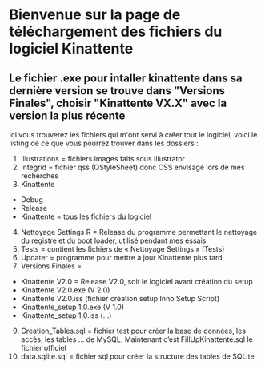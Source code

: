 # Bienvenue sur la page de téléchargement des fichiers du logiciel Kinattente
## Le fichier .exe pour intaller kinattente dans sa dernière version se trouve dans "Versions Finales", choisir "Kinattente VX.X" avec la version la plus récente
Ici vous trouverez les fichiers qui m'ont servi à créer tout le logiciel, voici le listing de ce que vous pourrez trouver dans les dossiers :
1.	Illustrations = fichiers images faits sous Illustrator
2.	Integrid = fichier qss (QStyleSheet) donc CSS envisagé lors de mes recherches
3.	Kinattente
- Debug
- Release
- Kinattente = tous les fichiers du logiciel
4.	Nettoyage Settings R = Release du programme permettant le nettoyage du registre et du boot loader, utilisé pendant mes essais
5.	Tests = contient les fichiers de « Nettoyage Settings » (Tests)
6.	Updater = programme pour mettre à jour Kinattente plus tard
7.	Versions Finales =
-	Kinattente V2.0 = Release V2.0, soit le logiciel avant création du setup
-	Kinattente V2.0.exe (V 2.0)
-	Kinattente V2.0.iss (fichier création setup Inno Setup Script)
-	Kinattente_setup 1.0.exe (V 1.0)
-	Kinattente_setup 1.0.iss (…)
9.	Creation_Tables.sql = fichier test pour créer la base de données, les accès, les tables … de MySQL. Maintenant c’est FillUpKinattente.sql le fichier officiel
10.	data.sqlite.sql = fichier sql pour créer la structure des tables de SQLite


<!--
**Kinattente/Kinattente** is a ✨ _special_ ✨ repository because its `README.md` (this file) appears on your GitHub profile.

Here are some ideas to get you started:

- 🔭 I’m currently working on ...
- 🌱 I’m currently learning ...
- 👯 I’m looking to collaborate on ...
- 🤔 I’m looking for help with ...
- 💬 Ask me about ...
- 📫 How to reach me: ...
- 😄 Pronouns: ...
- ⚡ Fun fact: ...
-->
